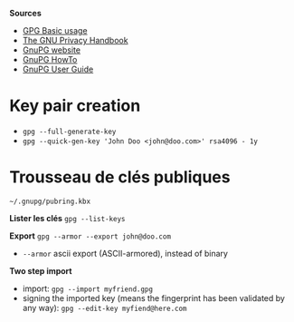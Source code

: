  **Sources**
* [GPG Basic usage](http://aplawrence.com/Basics/gpg.html) 
* [The GNU Privacy Handbook](https://www.gnupg.org/gph/en/manual.html) 
* [GnuPG website](https://gnupg.org/index.html) 
* [GnuPG HowTo](https://gnupg.org/documentation/howtos.html) 
* [GnuPG User Guide](https://gnupg.org/documentation/guides.html) 
# Key pair creation 
* `gpg --full-generate-key`
* `gpg --quick-gen-key 'John Doo <john@doo.com>' rsa4096 - 1y`
# Trousseau de clés publiques 
`~/.gnupg/pubring.kbx`

**Lister les clés**
`gpg --list-keys`

**Export**
`gpg --armor --export john@doo.com`
* `--armor` ascii export (ASCII-armored), instead of binary

**Two step import**
* import: `gpg --import myfriend.gpg`
* signing the imported key (means the fingerprint has been validated by any way): `gpg --edit-key myfiend@here.com`
